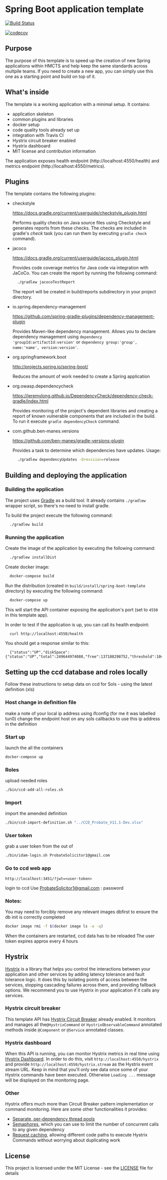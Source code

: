 # Spring Boot application template

[![Build Status](https://travis-ci.org/hmcts/spring-boot-template.svg?branch=master)](https://travis-ci.org/hmcts/spring-boot-template)

[![codecov](https://codecov.io/gh/hmcts/probate-sol-ccd-service/branch/master/graph/badge.svg)](https://codecov.io/gh/hmcts/probate-sol-ccd-service)

## Purpose

The purpose of this template is to speed up the creation of new Spring applications within HMCTS
and help keep the same standards across multpile teams. If you need to create a new app, you can
simply use this one as a starting point and build on top of it.

## What's inside

The template is a working application with a minimal setup. It contains:
 * application skeleton
 * common plugins and libraries
 * docker setup
 * code quality tools already set up
 * integration with Travis CI
 * Hystrix circuit breaker enabled
 * Hystrix dashboard
 * MIT license and contribution information

The application exposes health endpoint (http://localhost:4550/health) and metrics endpoint
(http://localhost:4550/metrics).

## Plugins

The template contains the following plugins:

  * checkstyle

    https://docs.gradle.org/current/userguide/checkstyle_plugin.html

    Performs quality checks on Java source files using Checkstyle and generates reports from these checks.
    The checks are included in gradle's *check* task (you can run them by executing `gradle check` command).

  * jacoco

    https://docs.gradle.org/current/userguide/jacoco_plugin.html

    Provides code coverage metrics for Java code via integration with JaCoCo.
    You can create the report by running the following command:

    ```bash
      ./gradlew jacocoTestReport
    ```

    The report will be created in build/reports subdirectory in your project directory.

  * io.spring.dependency-management

    https://github.com/spring-gradle-plugins/dependency-management-plugin

    Provides Maven-like dependency management. Allows you to declare dependency management
    using `dependency 'groupId:artifactId:version'`
    or `dependency group:'group', name:'name', version:version'`.

  * org.springframework.boot

    http://projects.spring.io/spring-boot/

    Reduces the amount of work needed to create a Spring application

  * org.owasp.dependencycheck

    https://jeremylong.github.io/DependencyCheck/dependency-check-gradle/index.html

    Provides monitoring of the project's dependent libraries and creating a report
    of known vulnerable components that are included in the build. To run it
    execute `gradle dependencyCheck` command.

  * com.github.ben-manes.versions

    https://github.com/ben-manes/gradle-versions-plugin

    Provides a task to determine which dependencies have updates. Usage:

    ```bash
      ./gradlew dependencyUpdates -Drevision=release
    ```

## Building and deploying the application

### Building the application

The project uses [Gradle](https://gradle.org) as a build tool. It already contains
`./gradlew` wrapper script, so there's no need to install gradle.

To build the project execute the following command:

```bash
  ./gradlew build
```

### Running the application

Create the image of the application by executing the following command:

```bash
  ./gradlew installDist
```

Create docker image:

```bash
  docker-compose build
```

Run the distribution (created in `build/install/spring-boot-template` directory)
by executing the following command:

```bash
  docker-compose up
```

This will start the API container exposing the application's port
(set to `4550` in this template app).

In order to test if the application is up, you can call its health endpoint:

```bash
  curl http://localhost:4550/health
```

You should get a response similar to this:

```
  {"status":"UP","diskSpace":{"status":"UP","total":249644974080,"free":137188298752,"threshold":10485760}}
```

## Setting up the ccd database and roles locally

Follow these instructions to setup data on ccd for Sols - using the latest definition (xls)

### Host change in definition file
make a note of your local ip address using ifconfig (for me it was labelled tun0)
change the endpoint host on any sols callbacks to use this ip address in the definition

### Start up
launch the all the containers
```bash
docker-compose up
```

### Roles
upload needed roles
```bash
./bin/ccd-add-all-roles.sh
```

### Import
import the amended definition
```bash
./bin/ccd-import-definition.sh "../CCD_Probate_V11.1-Dev.xlsx"
```

### User token
grab a user token from the out of
```bash
./bin/idam-login.sh ProbateSolicitor1@gmail.com
```

### Go to ccd web app
```
http://localhost:3451/?jwt=<user-token>
```

login to ccd
Use ProbateSolicitor1@gmail.com : password

### Notes:
You may need to forcibly remove any relevant images dbfirst to ensure the db init is correctly completed
```bash
docker image rmi -f $(docker image ls -a -q)
```
When the containers are restarted, ccd data has to be reloaded
The user token expires approx every 4 hours


## Hystrix

[Hystrix](https://github.com/Netflix/Hystrix/wiki) is a library that helps you control the interactions
between your application and other services by adding latency tolerance and fault tolerance logic. It does this
by isolating points of access between the services, stopping cascading failures across them,
and providing fallback options. We recommend you to use Hystrix in your application if it calls any services.

### Hystrix circuit breaker

This template API has [Hystrix Circuit Breaker](https://github.com/Netflix/Hystrix/wiki/How-it-Works#circuit-breaker)
already enabled. It monitors and manages all the`@HystrixCommand` or `HystrixObservableCommand` annotated methods
inside `@Component` or `@Service` annotated classes.

### Hystrix dashboard

When this API is running, you can monitor Hystrix metrics in real time using
[Hystrix Dashboard](https://github.com/Netflix/Hystrix/wiki/Dashboard).
In order to do this, visit `http://localhost:4550/hystrix` and provide `http://localhost:4550/hystrix.stream`
as the Hystrix event stream URL. Keep in mind that you'll only see data once some
of your Hystrix commands have been executed. Otherwise `Loading ...` message will be displayed
on the monitoring page.

### Other

Hystrix offers much more than Circuit Breaker pattern implementation or command monitoring.
Here are some other functionalities it provides:
 * [Separate, per-dependency thread pools](https://github.com/Netflix/Hystrix/wiki/How-it-Works#isolation)
 * [Semaphores](https://github.com/Netflix/Hystrix/wiki/How-it-Works#semaphores), which you can use to limit
 the number of concurrent calls to any given dependency
 * [Request caching](https://github.com/Netflix/Hystrix/wiki/How-it-Works#request-caching), allowing
 different code paths to execute Hystrix Commands without worrying about duplicating work

## License

This project is licensed under the MIT License - see the [LICENSE](LICENSE.md) file for details

